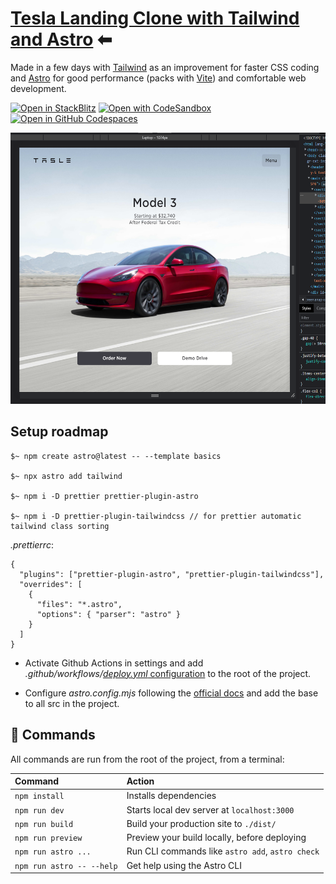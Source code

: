 # [Tesla Landing Clone with Tailwind and Astro](https://ferranjs.github.io/astro-tailwind-landing-page/) ⬅
Made in a few days with [Tailwind](https://tailwindcss.com/) as an improvement for faster CSS coding and [Astro](https://astro.build/) for good performance (packs with [Vite](https://vitejs.dev/)) and comfortable web development.

[![Open in StackBlitz](https://developer.stackblitz.com/img/open_in_stackblitz.svg)](https://stackblitz.com/github/ferranJS/astro-landing-page)
[![Open with CodeSandbox](https://assets.codesandbox.io/github/button-edit-lime.svg)](https://codesandbox.io/p/sandbox/github/ferranJS/astro-landing-page)
[![Open in GitHub Codespaces](https://github.com/codespaces/badge.svg)](https://codespaces.new/ferranJS/astro-landing-page?devcontainer_path=.devcontainer/basics/devcontainer.json)

<img src="https://github.com/ferranJS/astro-landing-page/blob/main/public/landing-screenshot.png" height="434px" alt="landing page screenshot">

## Setup roadmap

    $~ npm create astro@latest -- --template basics

    $~ npx astro add tailwind 

    $~ npm i -D prettier prettier-plugin-astro

    $~ npm i -D prettier-plugin-tailwindcss // for prettier automatic tailwind class sorting 

*.prettierrc*:

    {
      "plugins": ["prettier-plugin-astro", "prettier-plugin-tailwindcss"],
      "overrides": [
        {
          "files": "*.astro",
          "options": { "parser": "astro" }
        }
      ]
    }

- Activate Github Actions in settings and add *.github/workflows/*[*deploy.yml* configuration](https://github.com/ferranJS/astro-landing-page/blob/main/.github/workflows/deploy.yml) to the root of the project.

- Configure *astro.config.mjs* following the [official docs](https://docs.astro.build/en/guides/deploy/github/) and add the base to all src in the project.

## 🧞 Commands

All commands are run from the root of the project, from a terminal:

| Command                   | Action                                           |
| :------------------------ | :----------------------------------------------- |
| `npm install`             | Installs dependencies                            |
| `npm run dev`             | Starts local dev server at `localhost:3000`      |
| `npm run build`           | Build your production site to `./dist/`          |
| `npm run preview`         | Preview your build locally, before deploying     |
| `npm run astro ...`       | Run CLI commands like `astro add`, `astro check` |
| `npm run astro -- --help` | Get help using the Astro CLI                     |

